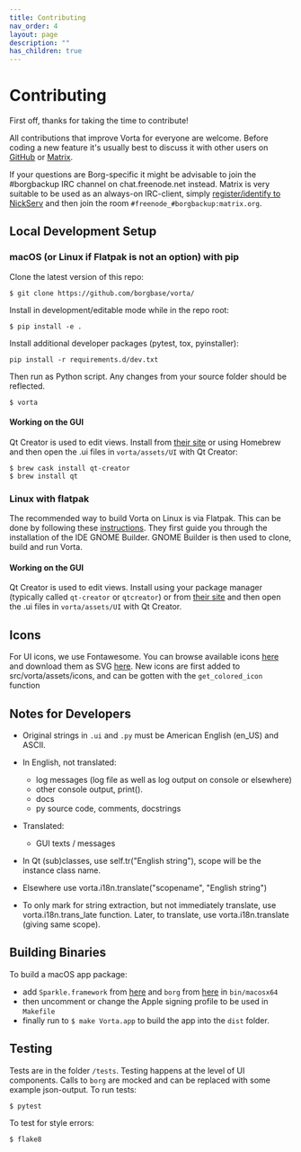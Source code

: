 ```yaml
---
title: Contributing
nav_order: 4
layout: page
description: ""
has_children: true
---
```

# Contributing
First off, thanks for taking the time to contribute!

All contributions that improve Vorta for everyone are welcome. Before coding a new feature it's usually best to discuss it with other users on [GitHub](https://github.com/borgbase/vorta/issues) or [Matrix](https://matrix.to/#/#vorta:matrix.org).

If your questions are Borg-specific it might be advisable to join the #borgbackup IRC channel on chat.freenode.net instead. Matrix is very suitable to be used as an always-on IRC-client, simply [register/identify to NickServ](https://github.com/matrix-org/matrix-appservice-irc/wiki/End-user-FAQ#how-do-i-registeridentify-to-nickserv) and then join the room `#freenode_#borgbackup:matrix.org`.


## Local Development Setup

### macOS (or Linux if Flatpak is not an option) with pip

Clone the latest version of this repo:
```
$ git clone https://github.com/borgbase/vorta/
```

Install in development/editable mode while in the repo root:
```
$ pip install -e .
```

Install additional developer packages (pytest, tox, pyinstaller):
```
pip install -r requirements.d/dev.txt
```

Then run as Python script. Any changes from your source folder should be reflected.
```
$ vorta
```

#### Working on the GUI

Qt Creator is used to edit views. Install from [their site](https://www.qt.io/download) or using Homebrew and then open the .ui files in `vorta/assets/UI` with Qt Creator:
```
$ brew cask install qt-creator
$ brew install qt
```

### Linux with flatpak

The recommended way to build Vorta on Linux is via Flatpak.
This can be done by following these [instructions](https://wiki.gnome.org/Newcomers/BuildProject).
They first guide you through the installation of the IDE GNOME Builder.
GNOME Builder is then used to clone, build and run Vorta.


#### Working on the GUI

Qt Creator is used to edit views. Install using your package manager (typically called `qt-creator` or `qtcreator`) or from [their site](https://www.qt.io/download) and then open the .ui files in `vorta/assets/UI` with Qt Creator.

## Icons

For UI icons, we use Fontawesome. You can browse available icons [here](https://fontawesome.com/icons) and download them as SVG [here](https://github.com/encharm/Font-Awesome-SVG-PNG). New icons are first added to src/vorta/assets/icons, and can be gotten with the `get_colored_icon` function

## Notes for Developers

- Original strings in `.ui` and `.py` must be American English (en_US) and ASCII.
- In English, not translated:
  - log messages (log file as well as log output on console or elsewhere)
  - other console output, print().
  - docs
  - py source code, comments, docstrings

- Translated:
  - GUI texts / messages

- In Qt (sub)classes, use self.tr("English string"), scope will
  be the instance class name.
- Elsewhere use vorta.i18n.translate("scopename", "English string")
- To only mark for string extraction, but not immediately translate,
  use vorta.i18n.trans_late function.
  Later, to translate, use vorta.i18n.translate (giving same scope).

## Building Binaries
To build a macOS app package:
- add `Sparkle.framework` from [here](https://github.com/sparkle-project/Sparkle) and `borg` from [here](https://github.com/borgbackup/borg/releases) in `bin/macosx64`
- then uncomment or change the Apple signing profile to be used in `Makefile`
- finally run to `$ make Vorta.app` to build the app into the `dist` folder.

## Testing

Tests are in the folder `/tests`. Testing happens at the level of UI components. Calls to `borg` are mocked and can be replaced with some example json-output. To run tests:
```
$ pytest
```

To test for style errors:
```
$ flake8
```
